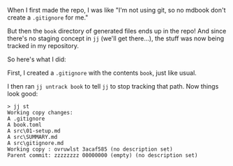 When I first made the repo, I was like "I'm not using git, so no mdbook
don't create a `.gitignore` for me."

But then the `book` directory of generated files ends up in the repo! And
since there's no staging concept in `jj` (we'll get there...), the stuff was now
being tracked in my repository.

So here's what I did:

First, I created a `.gitignore` with the contents `book`, just like usual.

I then ran `jj untrack book` to tell `jj` to stop tracking that path. Now
things look good:

```console
> jj st
Working copy changes:
A .gitignore
A book.toml
A src\01-setup.md
A src\SUMMARY.md
A src\gitignore.md
Working copy : ovruwlst 3acaf585 (no description set)
Parent commit: zzzzzzzz 00000000 (empty) (no description set)
```
